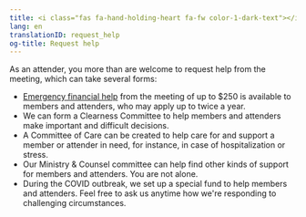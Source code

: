 ```yaml
---
title: <i class="fas fa-hand-holding-heart fa-fw color-1-dark-text"></i> Request help
lang: en
translationID: request_help
og-title: Request help
---
```

As an attender, you more than are welcome to request help from the meeting, which can take several forms:
* [Emergency financial help](/next_steps/discretionary_fund) from the meeting of up to $250 is available to members and attenders, who may apply up to twice a year.
* We can form a Clearness Committee to help members and attenders make important and difficult decisions.
* A Committee of Care can be created to help care for and support a member or attender in need, for instance, in case of hospitalization or stress.
* Our Ministry & Counsel committee can help find other kinds of support for members and attenders. You are not alone.
* During the COVID outbreak, we set up a special fund to help members and attenders. Feel free to ask us anytime how we're responding to challenging circumstances.
